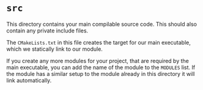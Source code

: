 # `src`

This directory contains your main compilable source code. This should also
contain any private include files.

The `CMakeLists.txt` in this file creates the target for our main executable, which we statically link to our module.

If you create any more modules for your project, that are required by the
main executable, you can add the name of the module to the `MODULES`
list. If the module has a similar setup to the module already in this
directory it will link automatically.
